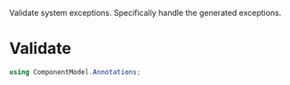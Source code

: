 Validate system exceptions. Specifically handle the generated exceptions.

# Validate

```cs
using ComponentModel.Annotations;

```